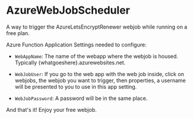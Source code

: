 # AzureWebJobScheduler
A way to trigger the AzureLetsEncryptRenewer webjob while running on a free plan.

Azure Function Application Settings needed to configure:

* ```WebAppName```: The name of the webapp where the webjob is housed.  Typically {whatgoeshere}.azurewebsites.net.

* ```WebJobUser```: If you go to the web app with the web job inside, click on webjobs, the webjob you want to trigger, then properties, a username will be presented to you to use in this app setting.

* ```WebJobPassword```: A password will be in the same place.

And that's it!  Enjoy your free webjob.
